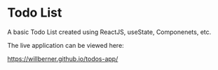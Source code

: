 # Todo List

A basic Todo List created using ReactJS, useState, Componenets, etc.

The live application can be viewed here:

https://willberner.github.io/todos-app/
